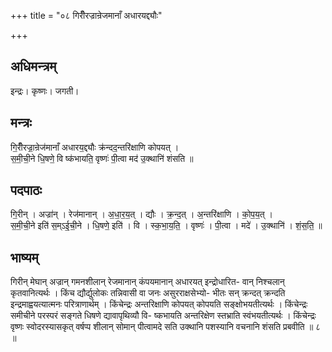 +++
title = "०८ गिरीँरज्रान्रेजमानाँ अधारयद्द्यौः"

+++
## अधिमन्त्रम्
इन्द्रः। कृष्णः। जगती।

## मन्त्रः
गि॒रीँरज्रा॒न्रेज॑मानाँ अधारय॒द्द्यौः क्र॑न्दद॒न्तरि॑क्षाणि कोपयत् ।  
स॒मी॒ची॒ने धि॒षणे॒ वि ष्क॑भायति॒ वृष्णः॑ पी॒त्वा मद॑ उ॒क्थानि॑ शंसति ॥

## पदपाठः
गि॒रीन् । अज्रा॑न् । रेज॑मानान् । अ॒धा॒र॒य॒त् । द्यौः । क्र॒न्द॒त् । अ॒न्तरि॑क्षाणि । को॒प॒य॒त् ।  
स॒मी॒ची॒ने इति॑ स॒म्ऽई॒ची॒ने । धि॒षणे॒ इति॑ । वि । स्क॒भा॒य॒ति॒ । वृष्णः॑ । पी॒त्वा । मदे॑ । उ॒क्थानि॑ । शं॒स॒ति॒ ॥

## भाष्यम्
गिरीन् मेघान् अज्रान् गमनशीलान् रेजमानान् कंपयमानान् अधारयत् इन्द्रोधारित- वान् निश्चलान् कृतवानित्यर्थः । किंच द्यौर्द्युलोकः तन्निवासी वा जनः असुरराक्षसेभ्यो- भीतः सन् क्रन्दत् क्रन्दति इन्द्रमाह्वयत्यात्मनः परित्राणार्थम् । किंचेन्द्रः अन्तरिक्षाणि कोपयत् कोपयति सङ्क्षोभयतीत्यर्थः । किंचेन्द्रः समीचीने परस्परं सङ्गते धिषणे द्यावापृथिव्यौ वि- ष्कभायति अन्तरिक्षेण स्तभ्राति स्वंभयतीत्यर्थः । किंचेन्द्रः वृष्णः स्वोदरस्यासकृत् वर्षप्प शीलान् सोमान् पीत्वामदे सति उक्थानि पशस्यानि वचनानि शंसति प्रबवीति ॥ ८ ॥